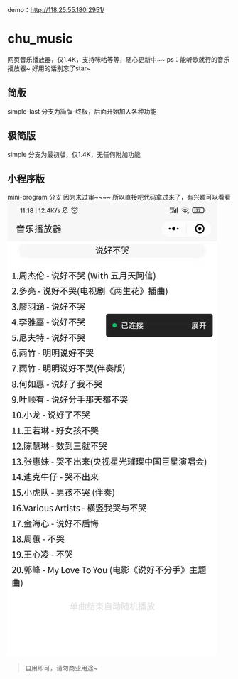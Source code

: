 demo：http://118.25.55.180:2951/

# chu_music
网页音乐播放器，仅1.4K，支持咪咕等等，随心更新中~~
ps：能听歌就行的音乐播放器~
好用的话别忘了star~

## 简版
simple-last 分支为简版-终板，后面开始加入各种功能

## 极简版
simple 分支为最初版，仅1.4K，无任何附加功能

## 小程序版
mini-program 分支 
因为未过审~~~~
所以直接吧代码拿过来了，有兴趣可以看看
![Image text](./img.jpg)

>自用即可，请勿商业用途~

